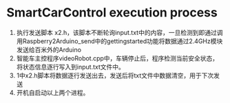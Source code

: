 # SmartCarControl execution process
1. 执行发送脚本 x2.h，该脚本不断轮询input.txt中的内容，一旦检测到即通过调用Raspberry2Arduino_send中的gettingstarted功能将数据通过2.4GHz模块发送给百米外的Arduino
2. 智能车主控程序videoRobot.cpp中，车辆停止后，程序检测当前安全状态，将状态信息逐行写入到input.txt文件中。
3. 1中x2.h脚本将数据逐行发送出去，发送后将txt文件中数据清空，用于下次发送
4. 开机自启动以上两个进程。
